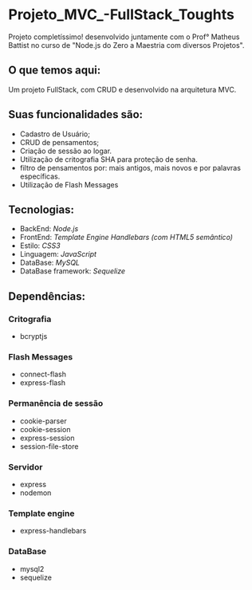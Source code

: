 # Projeto_MVC_-FullStack_Toughts

Projeto completíssimo! desenvolvido juntamente com o Prof° Matheus Battist no curso de "Node.js do Zero a Maestria com diversos Projetos".

## O que temos aqui:
Um projeto FullStack, com CRUD e desenvolvido na arquitetura MVC.

## Suas funcionalidades são: 
* Cadastro de Usuário;
* CRUD de pensamentos;
* Criação de sessão ao logar.
* Utilização de critografia SHA para proteção de senha.
* filtro de pensamentos por: mais antigos, mais novos e por palavras específicas.
* Utilização de Flash Messages

## Tecnologias: 
* BackEnd: *Node.js*
* FrontEnd: *Template Engine Handlebars (com HTML5 semântico)*
* Estilo: *CSS3*
* Linguagem: *JavaScript*
* DataBase: *MySQL*
* DataBase framework: *Sequelize*

## Dependências:
### Critografia
* bcryptjs

### Flash Messages
* connect-flash 
* express-flash 

### Permanência de sessão
* cookie-parser
* cookie-session
* express-session
* session-file-store

### Servidor
* express
* nodemon

### Template engine
* express-handlebars 

### DataBase
* mysql2 
* sequelize 


